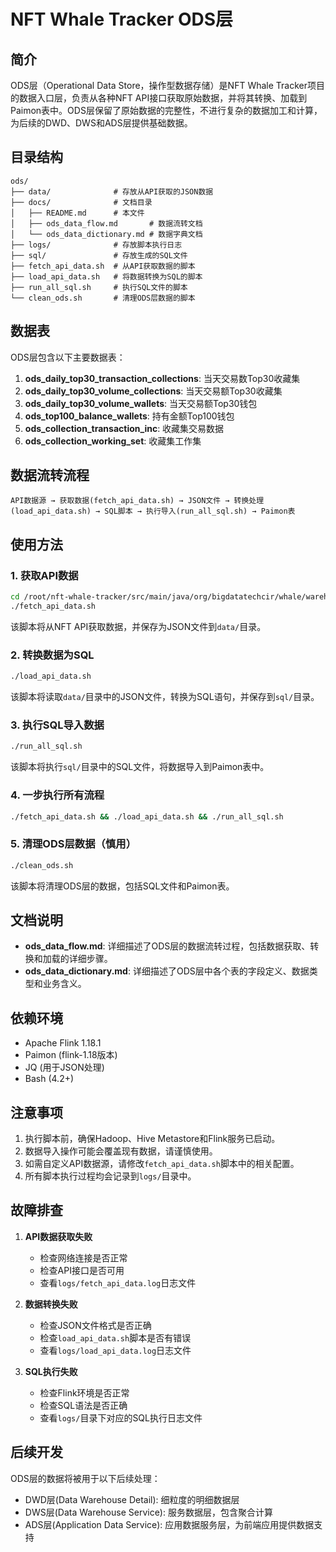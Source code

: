 # NFT Whale Tracker ODS层

## 简介

ODS层（Operational Data Store，操作型数据存储）是NFT Whale Tracker项目的数据入口层，负责从各种NFT API接口获取原始数据，并将其转换、加载到Paimon表中。ODS层保留了原始数据的完整性，不进行复杂的数据加工和计算，为后续的DWD、DWS和ADS层提供基础数据。

## 目录结构

```
ods/
├── data/              # 存放从API获取的JSON数据
├── docs/              # 文档目录
│   ├── README.md      # 本文件
│   ├── ods_data_flow.md       # 数据流转文档
│   └── ods_data_dictionary.md # 数据字典文档
├── logs/              # 存放脚本执行日志
├── sql/               # 存放生成的SQL文件
├── fetch_api_data.sh  # 从API获取数据的脚本
├── load_api_data.sh   # 将数据转换为SQL的脚本
├── run_all_sql.sh     # 执行SQL文件的脚本
└── clean_ods.sh       # 清理ODS层数据的脚本
```

## 数据表

ODS层包含以下主要数据表：

1. **ods_daily_top30_transaction_collections**: 当天交易数Top30收藏集
2. **ods_daily_top30_volume_collections**: 当天交易额Top30收藏集
3. **ods_daily_top30_volume_wallets**: 当天交易额Top30钱包
4. **ods_top100_balance_wallets**: 持有金额Top100钱包
5. **ods_collection_transaction_inc**: 收藏集交易数据
6. **ods_collection_working_set**: 收藏集工作集

## 数据流转流程

```
API数据源 → 获取数据(fetch_api_data.sh) → JSON文件 → 转换处理(load_api_data.sh) → SQL脚本 → 执行导入(run_all_sql.sh) → Paimon表
```

## 使用方法

### 1. 获取API数据

```bash
cd /root/nft-whale-tracker/src/main/java/org/bigdatatechcir/whale/warehouse/flink/paimon/ods
./fetch_api_data.sh
```

该脚本将从NFT API获取数据，并保存为JSON文件到`data/`目录。

### 2. 转换数据为SQL

```bash
./load_api_data.sh
```

该脚本将读取`data/`目录中的JSON文件，转换为SQL语句，并保存到`sql/`目录。

### 3. 执行SQL导入数据

```bash
./run_all_sql.sh
```

该脚本将执行`sql/`目录中的SQL文件，将数据导入到Paimon表中。

### 4. 一步执行所有流程

```bash
./fetch_api_data.sh && ./load_api_data.sh && ./run_all_sql.sh
```

### 5. 清理ODS层数据（慎用）

```bash
./clean_ods.sh
```

该脚本将清理ODS层的数据，包括SQL文件和Paimon表。

## 文档说明

- **ods_data_flow.md**: 详细描述了ODS层的数据流转过程，包括数据获取、转换和加载的详细步骤。
- **ods_data_dictionary.md**: 详细描述了ODS层中各个表的字段定义、数据类型和业务含义。

## 依赖环境

- Apache Flink 1.18.1
- Paimon (flink-1.18版本)
- JQ (用于JSON处理)
- Bash (4.2+)

## 注意事项

1. 执行脚本前，确保Hadoop、Hive Metastore和Flink服务已启动。
2. 数据导入操作可能会覆盖现有数据，请谨慎使用。
3. 如需自定义API数据源，请修改`fetch_api_data.sh`脚本中的相关配置。
4. 所有脚本执行过程均会记录到`logs/`目录中。

## 故障排查

1. **API数据获取失败**
   - 检查网络连接是否正常
   - 检查API接口是否可用
   - 查看`logs/fetch_api_data.log`日志文件

2. **数据转换失败**
   - 检查JSON文件格式是否正确
   - 检查`load_api_data.sh`脚本是否有错误
   - 查看`logs/load_api_data.log`日志文件

3. **SQL执行失败**
   - 检查Flink环境是否正常
   - 检查SQL语法是否正确
   - 查看`logs/`目录下对应的SQL执行日志文件

## 后续开发

ODS层的数据将被用于以下后续处理：
- DWD层(Data Warehouse Detail): 细粒度的明细数据层
- DWS层(Data Warehouse Service): 服务数据层，包含聚合计算
- ADS层(Application Data Service): 应用数据服务层，为前端应用提供数据支持 